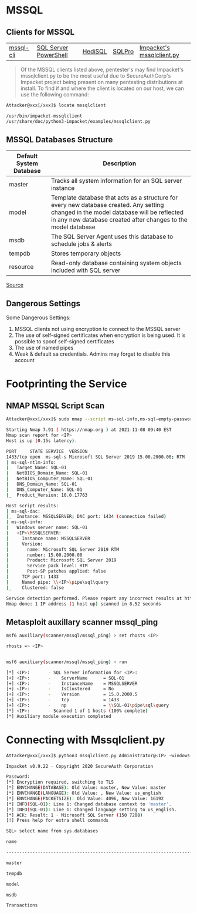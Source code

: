 # MSSQL

## Clients for MSSQL

| | | | | | 
| - | - | - | - | -| 
| [mssql-cli](https://learn.microsoft.com/en-us/sql/tools/mssql-cli?view=sql-server-ver15) | [SQL Server PowerShell](https://learn.microsoft.com/en-us/sql/powershell/sql-server-powershell?view=sql-server-ver15) | [HediSQL](https://www.heidisql.com/) | [SQLPro](https://www.macsqlclient.com/) | [Impacket's mssqlclient.py](https://github.com/fortra/impacket/blob/master/examples/mssqlclient.py) |

>Of the MSSQL clients listed above, pentester's may find Impacket's mssqlclient.py to be the most useful due to SecureAuthCorp's Impacket project being present on many pentesting distributions at install. To find if and where the client is located on our host, we can use the following command:

```bash
Attacker@xxx[/xxx]$ locate mssqlclient

/usr/bin/impacket-mssqlclient
/usr/share/doc/python3-impacket/examples/mssqlclient.py
```
## MSSQL Databases Structure

| Default System Database | Description |
| ----------------------- | ----------- |
| master | Tracks all system information for an SQL server instance |
| model | Template database that acts as a structure for every new database created. Any setting changed in the model database will be reflected in any new database created after changes to the model database |
| msdb | The SQL Server Agent uses this database to schedule jobs & alerts |
| tempdb | Stores temporary objects |
| resource | Read-only database containing system objects included with SQL server |
[Source](https://docs.microsoft.com/en-us/sql/relational-databases/databases/system-databases?view=sql-server-ver15)


## Dangerous Settings

Some Dangerous Settings:
1. MSSQL clients not using encryption to connect to the MSSQL server
1. The use of self-signed certificates when encryption is being used. It is possible to spoof self-signed certificates
1. The use of named pipes
1. Weak & default sa credentials. Admins may forget to disable this account


# Footprinting the Service

## NMAP MSSQL Script Scan
```bash
Attacker@xxx[/xxx]$ sudo nmap --script ms-sql-info,ms-sql-empty-password,ms-sql-xp-cmdshell,ms-sql-config,ms-sql-ntlm-info,ms-sql-tables,ms-sql-hasdbaccess,ms-sql-dac,ms-sql-dump-hashes --script-args mssql.instance-port=1433,mssql.username=sa,mssql.password=,mssql.instance-name=MSSQLSERVER -sV -p 1433 <IP>

Starting Nmap 7.91 ( https://nmap.org ) at 2021-11-08 09:40 EST
Nmap scan report for <IP>
Host is up (0.15s latency).

PORT     STATE SERVICE  VERSION
1433/tcp open  ms-sql-s Microsoft SQL Server 2019 15.00.2000.00; RTM
| ms-sql-ntlm-info: 
|   Target_Name: SQL-01
|   NetBIOS_Domain_Name: SQL-01
|   NetBIOS_Computer_Name: SQL-01
|   DNS_Domain_Name: SQL-01
|   DNS_Computer_Name: SQL-01
|_  Product_Version: 10.0.17763

Host script results:
| ms-sql-dac: 
|_  Instance: MSSQLSERVER; DAC port: 1434 (connection failed)
| ms-sql-info: 
|   Windows server name: SQL-01
|   <IP>\MSSQLSERVER: 
|     Instance name: MSSQLSERVER
|     Version: 
|       name: Microsoft SQL Server 2019 RTM
|       number: 15.00.2000.00
|       Product: Microsoft SQL Server 2019
|       Service pack level: RTM
|       Post-SP patches applied: false
|     TCP port: 1433
|     Named pipe: \\<IP>\pipe\sql\query
|_    Clustered: false

Service detection performed. Please report any incorrect results at https://nmap.org/submit/ .
Nmap done: 1 IP address (1 host up) scanned in 8.52 seconds
```
## Metasploit auxillary scanner mssql_ping
```bash
msf6 auxiliary(scanner/mssql/mssql_ping) > set rhosts <IP>

rhosts => <IP>


msf6 auxiliary(scanner/mssql/mssql_ping) > run

[*] <IP>:       - SQL Server information for <IP>:
[+] <IP>:       -    ServerName      = SQL-01
[+] <IP>:       -    InstanceName    = MSSQLSERVER
[+] <IP>:       -    IsClustered     = No
[+] <IP>:       -    Version         = 15.0.2000.5
[+] <IP>:       -    tcp             = 1433
[+] <IP>:       -    np              = \\SQL-01\pipe\sql\query
[*] <IP>:       - Scanned 1 of 1 hosts (100% complete)
[*] Auxiliary module execution completed
```
# Connecting with Mssqlclient.py
```bash
Attacker@xxx[/xxx]$ python3 mssqlclient.py Administrator@<IP> -windows-auth

Impacket v0.9.22 - Copyright 2020 SecureAuth Corporation

Password:
[*] Encryption required, switching to TLS
[*] ENVCHANGE(DATABASE): Old Value: master, New Value: master
[*] ENVCHANGE(LANGUAGE): Old Value: , New Value: us_english
[*] ENVCHANGE(PACKETSIZE): Old Value: 4096, New Value: 16192
[*] INFO(SQL-01): Line 1: Changed database context to 'master'.
[*] INFO(SQL-01): Line 1: Changed language setting to us_english.
[*] ACK: Result: 1 - Microsoft SQL Server (150 7208) 
[!] Press help for extra shell commands

SQL> select name from sys.databases

name                                                                                                                               

--------------------------------------------------------------------------------------

master                                                                                                                             

tempdb                                                                                                                             

model                                                                                                                              

msdb                                                                                                                               

Transactions    
```



